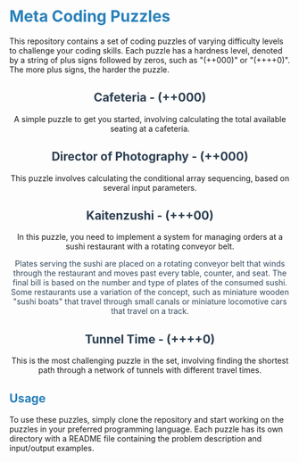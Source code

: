<div>
  <h1 style="color:#2980b9;">Meta Coding Puzzles</h1>
  <p>This repository contains a set of coding puzzles of varying difficulty levels to challenge your coding skills. 
    Each puzzle has a hardness level, denoted by a string of plus signs followed by zeros, such as "(++000)" or "(++++0)". 
     The more plus signs, the harder the puzzle.</p>
</div>

<div style="text-align:center;">
  <h2 style="color:#2c3e50;">Cafeteria - (++000)</h2>
  <p>A simple puzzle to get you started, involving calculating the total available seating at a cafeteria.</p>

  <h2 style="color:#2c3e50;">Director of Photography - (++000)</h2>
  <p>This puzzle involves calculating the conditional array sequencing, based on several input parameters.</p>

  <h2 style="color:#2c3e50;">Kaitenzushi - (+++00)</h2>
  <p>In this puzzle, you need to implement a system for managing orders at a sushi restaurant with a rotating conveyor belt.</p>

  <p style="color:#34495e;">Plates serving the sushi are placed on a rotating conveyor belt that winds through the restaurant and moves past every table,
    counter, and seat. The final bill is based on the number and type of plates of the consumed sushi. Some restaurants use a variation
    of the concept, such as miniature wooden "sushi boats" that travel through small canals or miniature locomotive cars that travel on a track.</p>

  <h2 style="color:#2c3e50;">Tunnel Time - (++++0)</h2>
  <p>This is the most challenging puzzle in the set, involving finding the shortest path through a network of tunnels with different travel times.</p>
</div>

<h2 style="color:#2980b9;">Usage</h2>
<p>To use these puzzles, simply clone the repository and start working on the puzzles in your preferred programming language. Each puzzle has its own directory with a README file containing the problem description and input/output examples.</p>
